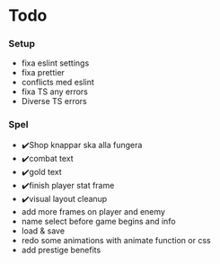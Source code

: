 # Todo

### Setup

- fixa eslint settings
- fixa prettier
- conflicts med eslint
- fixa TS any errors
- Diverse TS errors

### Spel

- ✔️Shop knappar ska alla fungera
- ✔️combat text
- ✔️gold text
- ✔️finish player stat frame
- ✔️visual layout cleanup
- add more frames on player and enemy
- name select before game begins and info
- load & save
- redo some animations with animate function or css
- add prestige benefits
